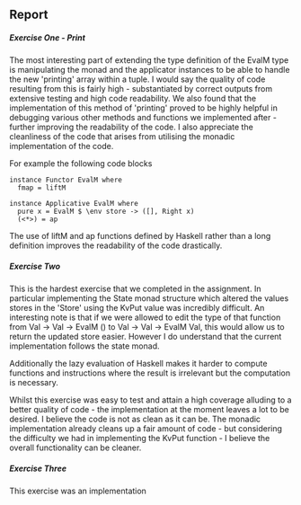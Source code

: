 ## Report

##### Exercise One - Print

The most interesting part of extending the type definition of the EvalM type is manipulating the monad and the applicator instances to be able to handle the new 'printing' array within a tuple. I would say the quality of code resulting from this is fairly high - substantiated by correct outputs from extensive testing and high code readability.
We also found that the implementation of this method of 'printing' proved to be highly helpful in debugging various other methods and functions we implemented after - further improving the readability of the code. I also appreciate the cleanliness of the code that arises from utilising the monadic implementation of the code.

For example the following code blocks

```
instance Functor EvalM where
  fmap = liftM

instance Applicative EvalM where
  pure x = EvalM $ \env store -> ([], Right x)
  (<*>) = ap
```

The use of liftM and ap functions defined by Haskell rather than a long definition improves the readability of the code drastically.

##### Exercise Two

This is the hardest exercise that we completed in the assignment. In particular implementing the State monad structure which altered the values stores in the 'Store' using the KvPut value was incredibly difficult. An interesting note is that if we were allowed to edit the type of that function from Val -> Val -> EvalM () to Val -> Val -> EvalM Val, this would allow us to return the updated store easier. However I do understand that the current implementation follows the state monad.

Additionally the lazy evaluation of Haskell makes it harder to compute functions and instructions where the result is irrelevant but the computation is necessary.

Whilst this exercise was easy to test and attain a high coverage alluding to a better quality of code - the implementation at the moment leaves a lot to be desired. I believe the code is not as clean as it can be. The monadic implementation already cleans up a fair amount of code - but considering the difficulty we had in implementing the KvPut function - I believe the overall functionality can be cleaner.

##### Exercise Three

This exercise was an implementation
